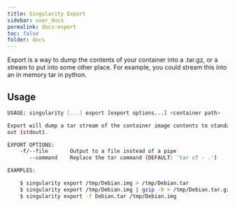 ```yaml
---
title: Singularity Export
sidebar: user_docs
permalink: docs-export
toc: false
folder: docs
---
```


Export is a way to dump the contents of your container into a .tar.gz, or a stream to put into some other place. For example, you could stream this into an in memory tar in python.

## Usage

```bash
USAGE: singularity [...] export [export options...] <container path>

Export will dump a tar stream of the container image contents to standard
out (stdout). 

EXPORT OPTIONS:
    -f/--file       Output to a file instead of a pipe
       --command    Replace the tar command (DEFAULT: 'tar cf - .')

EXAMPLES:

    $ singularity export /tmp/Debian.img > /tmp/Debian.tar
    $ singularity export /tmp/Debian.img | gzip -9 > /tmp/Debian.tar.gz
    $ singularity export -f Debian.tar /tmp/Debian.img

```
